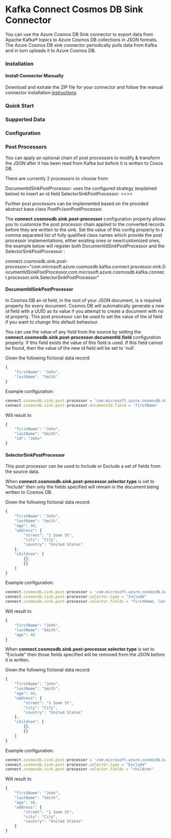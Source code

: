# Kafka Connect Cosmos DB Sink Connector

You can use the Azure Cosmos DB Sink connector to export data from Apache Kafka® topics to Azure Cosmos DB collections in JSON formats.
The Azure Cosmos DB sink connector periodically polls data from Kafka and in turn uploads it to Azure Cosmos DB. 

### Installation

#### Install Connector Manually
Download and extrate the ZIP file for your connector and follow the manual connector installation [instructions](https://docs.confluent.io/current/connect/managing/install.html#install-connector-manually)

### Quick Start

### Supported Data 

### Configuration

### Post Processors
You can apply an optional chain of post processors to modify & transform the JSON after it has been read from Kafka but before it is written to Cosos DB. 

There are currently 2 processors to choose from:

DocumentIdSinkPostProcessor: uses the configured strategy (explained below) to insert an id field
SelectorSinkPostProcessor: <<>>

Further post processors can be implemented based on the provided abstract base class PostPrJsonPostProcessor.

The **connect.cosmosdb.sink.post-processor** configuration property allows you to customize the post processor chain applied to the converted records before they are written to the sink. Set the value of this config property to a comma separated list of fully qualified class names which provide the post processor implementations, either existing ones or new/customized ones, the example below will register both DocumentIdSinkPostProcessor and the SelectorSinkPostProcessor :

connect.cosmosdb.sink.post-processor="com.microsoft.azure.cosmosdb.kafka.connect.processor.sink.DocumentIdSinkPostProcessor,com.microsoft.azure.cosmosdb.kafka.connect.processor.sink.SelectorSinkPostProcessor"

#### DocumentIdSinkPostProcessor
In Cosmos DB an *id* field, in the root of your JSON document, is a required property for every document. 
Cosmos DB will automatically generate a new *id* field with a UUID as its value if you attempt to create a document with no *id* property.
This post processor can be used to set the value of the *id* field if you want to change this default behaviour.

You can use the value of any field from the source by setting the **connect.cosmosdb.sink.post-processor.documentId.field** configuration property.
If this field exists the value of this field is used. If this field cannot be found, then the value of the new *id* field will be set to 'null'.

Given the following fictional data record:
```javascript
{
    "firstName": "John",
    "lastName": "Smith" 
}
```

Example configuration:
```javascript
connect.cosmosdb.sink.post-processor = 'com.microsoft.azure.cosmosdb.kafka.connect.processor.sink.DocumentIdSinkPostProcessor'
connect.cosmosdb.sink.post-processor.documentId.field = 'firstName'
```

Will result in:
```javascript
{
    "firstName": "John",
    "lastName": "Smith",
    "id": "John"
}
```

#### SelectorSinkPostProcessor 
This post processor can be used to Include or Exclude a set of fields from the source data.

When **connect.cosmosdb.sink.post-processor.selector.type** is set to "Include" then only the fields specified will remain in the document being written to Cosmos DB. 

Given the following fictional data record:
```javascript
{
    "firstName": "John",
    "lastName": "Smith",
    "age": 40,
    "address": {
        "street": "1 Some St",
        "city": "City",
        "country": "United States"
    },
    "children": [
        {},
        {}
    ]
}
```
Example configuration:
```javascript
connect.cosmosdb.sink.post-processor = 'com.microsoft.azure.cosmosdb.kafka.connect.processor.sink.SelectorSinkPostProcessor'
connect.cosmosdb.sink.post-processor.selector.type = "Include"
connect.cosmosdb.sink.post-processor.selector.fields = "firstName, lastName, age"
```

Will result in:
```javascript
{
    "firstName": "John",
    "lastName": "Smith",
    "age": 40
}
```

When **connect.cosmosdb.sink.post-processor.selector.type** is set to "Exclude" then those fields specified will be removed from the JSON before it is written.

Given the following fictional data record:
```javascript
{    
    "firstName": "John",
    "lastName": "Smith",
    "age": 40,
    "address": {
        "street": "1 Some St",
        "city": "City",
        "country": "United States"
    },
    "children": [
        {},
        {}
    ]
}
```
Example configuration:
```javascript
connect.cosmosdb.sink.post-processor = 'com.microsoft.azure.cosmosdb.kafka.connect.processor.sink.SelectorSinkPostProcessor'
connect.cosmosdb.sink.post-processor.selector.type = "Exclude"
connect.cosmosdb.sink.post-processor.selector.fields = "children"
```

Will result in:
```javascript
{
    "firstName": "John",
    "lastName": "Smith",
    "age": 40,
    "address": {
        "street": "1 Some St",
        "city": "City",
        "country": "United States"
    }
}
```

